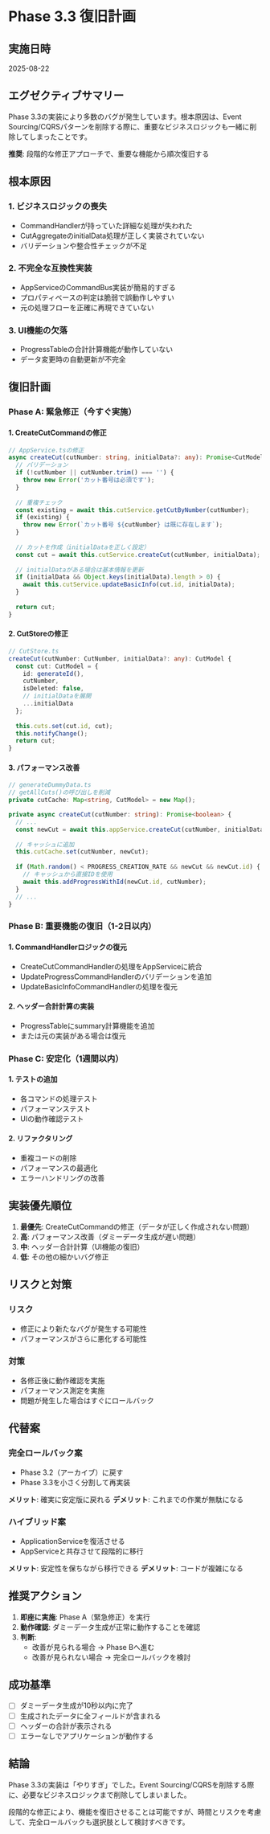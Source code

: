 # Phase 3.3 復旧計画

## 実施日時
2025-08-22

## エグゼクティブサマリー

Phase 3.3の実装により多数のバグが発生しています。根本原因は、Event Sourcing/CQRSパターンを削除する際に、重要なビジネスロジックも一緒に削除してしまったことです。

**推奨**: 段階的な修正アプローチで、重要な機能から順次復旧する

## 根本原因

### 1. ビジネスロジックの喪失
- CommandHandlerが持っていた詳細な処理が失われた
- CutAggregateのinitialData処理が正しく実装されていない
- バリデーションや整合性チェックが不足

### 2. 不完全な互換性実装
- AppServiceのCommandBus実装が簡易的すぎる
- プロパティベースの判定は脆弱で誤動作しやすい
- 元の処理フローを正確に再現できていない

### 3. UI機能の欠落
- ProgressTableの合計計算機能が動作していない
- データ変更時の自動更新が不完全

## 復旧計画

### Phase A: 緊急修正（今すぐ実施）

#### 1. CreateCutCommandの修正
```typescript
// AppService.tsの修正
async createCut(cutNumber: string, initialData?: any): Promise<CutModel> {
  // バリデーション
  if (!cutNumber || cutNumber.trim() === '') {
    throw new Error('カット番号は必須です');
  }
  
  // 重複チェック
  const existing = await this.cutService.getCutByNumber(cutNumber);
  if (existing) {
    throw new Error(`カット番号 ${cutNumber} は既に存在します`);
  }
  
  // カットを作成（initialDataを正しく設定）
  const cut = await this.cutService.createCut(cutNumber, initialData);
  
  // initialDataがある場合は基本情報を更新
  if (initialData && Object.keys(initialData).length > 0) {
    await this.cutService.updateBasicInfo(cut.id, initialData);
  }
  
  return cut;
}
```

#### 2. CutStoreの修正
```typescript
// CutStore.ts
createCut(cutNumber: CutNumber, initialData?: any): CutModel {
  const cut: CutModel = {
    id: generateId(),
    cutNumber,
    isDeleted: false,
    // initialDataを展開
    ...initialData
  };
  
  this.cuts.set(cut.id, cut);
  this.notifyChange();
  return cut;
}
```

#### 3. パフォーマンス改善
```typescript
// generateDummyData.ts
// getAllCuts()の呼び出しを削減
private cutCache: Map<string, CutModel> = new Map();

private async createCut(cutNumber: string): Promise<boolean> {
  // ...
  const newCut = await this.appService.createCut(cutNumber, initialData);
  
  // キャッシュに追加
  this.cutCache.set(cutNumber, newCut);
  
  if (Math.random() < PROGRESS_CREATION_RATE && newCut && newCut.id) {
    // キャッシュから直接IDを使用
    await this.addProgressWithId(newCut.id, cutNumber);
  }
  // ...
}
```

### Phase B: 重要機能の復旧（1-2日以内）

#### 1. CommandHandlerロジックの復元
- CreateCutCommandHandlerの処理をAppServiceに統合
- UpdateProgressCommandHandlerのバリデーションを追加
- UpdateBasicInfoCommandHandlerの処理を復元

#### 2. ヘッダー合計計算の実装
- ProgressTableにsummary計算機能を追加
- または元の実装がある場合は復元

### Phase C: 安定化（1週間以内）

#### 1. テストの追加
- 各コマンドの処理テスト
- パフォーマンステスト
- UIの動作確認テスト

#### 2. リファクタリング
- 重複コードの削除
- パフォーマンスの最適化
- エラーハンドリングの改善

## 実装優先順位

1. **最優先**: CreateCutCommandの修正（データが正しく作成されない問題）
2. **高**: パフォーマンス改善（ダミーデータ生成が遅い問題）
3. **中**: ヘッダー合計計算（UI機能の復旧）
4. **低**: その他の細かいバグ修正

## リスクと対策

### リスク
- 修正により新たなバグが発生する可能性
- パフォーマンスがさらに悪化する可能性

### 対策
- 各修正後に動作確認を実施
- パフォーマンス測定を実施
- 問題が発生した場合はすぐにロールバック

## 代替案

### 完全ロールバック案
- Phase 3.2（アーカイブ）に戻す
- Phase 3.3を小さく分割して再実装

**メリット**: 確実に安定版に戻れる
**デメリット**: これまでの作業が無駄になる

### ハイブリッド案
- ApplicationServiceを復活させる
- AppServiceと共存させて段階的に移行

**メリット**: 安定性を保ちながら移行できる
**デメリット**: コードが複雑になる

## 推奨アクション

1. **即座に実施**: Phase A（緊急修正）を実行
2. **動作確認**: ダミーデータ生成が正常に動作することを確認
3. **判断**: 
   - 改善が見られる場合 → Phase Bへ進む
   - 改善が見られない場合 → 完全ロールバックを検討

## 成功基準

- [ ] ダミーデータ生成が10秒以内に完了
- [ ] 生成されたデータに全フィールドが含まれる
- [ ] ヘッダーの合計が表示される
- [ ] エラーなしでアプリケーションが動作する

## 結論

Phase 3.3の実装は「やりすぎ」でした。Event Sourcing/CQRSを削除する際に、必要なビジネスロジックまで削除してしまいました。

段階的な修正により、機能を復旧させることは可能ですが、時間とリスクを考慮して、完全ロールバックも選択肢として検討すべきです。